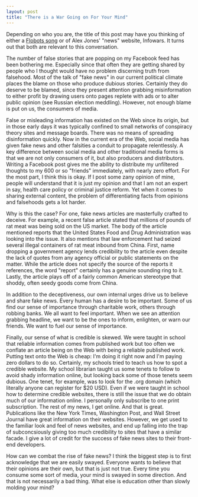 ```yaml
---
layout: post
title: "There is a War Going on For Your Mind"
---
```


Depending on who you are, the title of this post may have you thinking of
either a [Flobots song](https://www.youtube.com/watch?v=oNvszlC8UFk) or of
Alex Jones' "news" website, Infowars. It turns out that both are relevant to
this conversation.

The number of false stories that are popping on my Facebook feed has been
bothering me. Especially since that often they are getting shared by people
who I thought would have no problem discerning truth from falsehood. Most of
the talk of "fake news" in our current political climate places the blame on
those who produce dubious stories. Certainly they do deserve to be blamed,
since they present attention grabbing misinformation to either profit by
drawing users onto pages replete with ads or to alter public opinion (see
Russian election meddling). However, not enough blame is put on us, the
consumers of media.

False or misleading information has existed on the Web since its origin, but
in those early days it was typically confined to small networks of
conspiracy theory sites and message boards. There was no means of spreading
disinformation quickly. Now in the current era of the Web, social media has
given fake news and other falsities a conduit to propagate relentlessly. A
key difference between social media and other traditional media forms is
that we are not only consumers of it, but also producers and distributors.
Writing a Facebook post gives me the ability to distribute my unfiltered
thoughts to my 600 or so "friends" immediately, with nearly zero effort. For
the most part, I think this is okay. If I post some zany opinion of mine,
people will understand that it is just my opinion and that I am not an
expert in say, health care policy or criminal justice reform. Yet when it
comes to sharing external content, the problem of differentiating facts from
opinions and falsehoods gets a lot harder.

Why is this the case? For one, fake news articles are masterfully crafted to
deceive. For example, a recent false article stated that millions of pounds
of rat meat was being sold on the US market. The body of the article
mentioned reports that the United States Food and Drug Administration was
looking into the issue. It also mentions that law enforcement had seized
several illegal containers of rat meat inbound from China. First, name
dropping a government agency lends credibility to the article even despite
the lack of quotes from any agency official or public statements on the
matter. While the article does not specify the source of the reports it
references, the word "report" certainly has a genuine sounding ring to it.
Lastly, the article plays off of a fairly common American stereotype that
shoddy, often seedy goods come from China.

In addition to the deceptiveness, our own internal urges drive us to believe
and share fake news. Every human has a desire to be important. Some of us
find our sense of importance through charitable work, others through robbing
banks.  We all want to feel important. When we see an attention grabbing
headline, we want to be the ones to inform, enlighten, or warn our friends.
We want to fuel our sense of importance.

Finally, our sense of what is credible is skewed. We were taught in school
that reliable information comes from published work but too often we
conflate an article being on the Web with being a reliable published work.
Putting text onto the Web is cheap: I'm doing it right now and I'm paying
zero dollars to do so. Certainly, my schools tried to teach us how to spot a
credible website. My school librarian taught us some tenets to follow to
avoid shady information online, but looking back some of those tenets seem
dubious. One tenet, for example, was to look for the .org domain (which
literally anyone can register for $20 USD). Even if we were taught in school
how to determine credible websites, there is still the issue that we do
obtain much of our information online. I personally only subscribe to one
print subscription. The rest of my news, I get online. And that is great.
Publications like the New York Times, Washington Post, and Wall Street
Journal have great information on their websites. However, we get used to
the familiar look and feel of news websites, and end up falling into the
trap of subconcsiously giving too much credibility to sites that have a similar facade. I
give a lot of credit for the success of fake news sites to their front-end
developers.

How can we combat the rise of fake news? I think the biggest step is to
first acknowledge that we are easily swayed. Everyone wants to believe that
their opinions are their own, but that is just not true. Every time you
consume some sort of media, your mind is swayed in some direction. And that
is not necessarily a bad thing. What else is education other than slowly
molding your mind?
